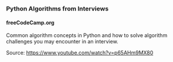 ### Python Algorithms from Interviews
#### freeCodeCamp.org

Common algorithm concepts in Python and how to solve algorithm challenges you may encounter in an interview.

Source: https://www.youtube.com/watch?v=p65AHm9MX80

